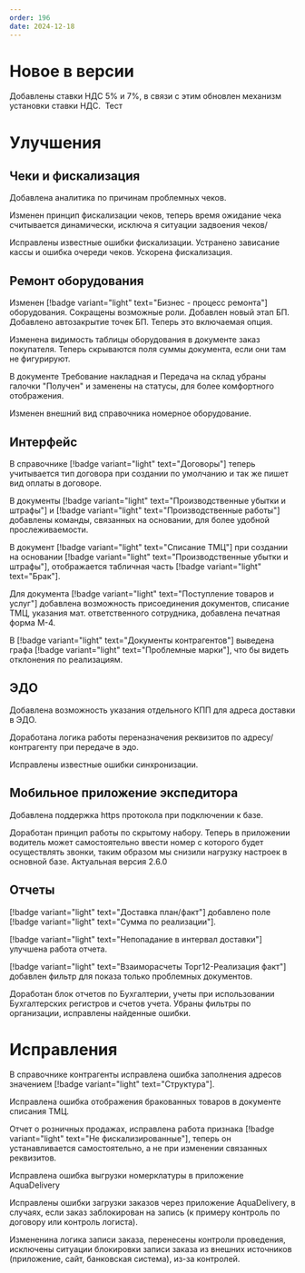 ```yaml
---
order: 196
date: 2024-12-18
---
```


# Новое в версии

Добавлены ставки НДС 5% и 7%, в связи с этим обновлен механизм установки ставки НДС. 
Тест
# Улучшения

## Чеки и фискализация

Добавлена аналитика по причинам проблемных чеков.  

Изменен принцип фискализации чеков, теперь время ожидание чека считывается динамически, исключа я ситуации задвоения чеков/

Исправлены известные ошибки фискализации. Устранено зависание кассы и ошибка очереди чеков. Ускорена фискализация. 

## Ремонт оборудования

Изменен [!badge variant="light" text="Бизнес - процесс ремонта"] оборудования. Сокращены возможные роли. Добавлен новый этап БП. Добавлено автозакрытие точек БП. Теперь это включаемая опция.

Изменена видимость таблицы оборудования в документе заказ покупателя. Теперь скрываются поля суммы документа, если они там не фигурируют. 

В документе Требование накладная и Передача на склад убраны галочки "Получен" и заменены на статусы, для более комфортного отображения. 

Изменен внешний вид справочника номерное оборудование. 

## Интерфейс

В справочнике [!badge variant="light" text="Договоры"] теперь учитывается тип договора при создании по умолчанию и так же пишет вид оплаты в договоре.

В документы [!badge variant="light" text="Производственные убытки и штрафы"] и [!badge variant="light" text="Производственные работы"] добавлены команды, связанных на основании, для более удобной прослеживаемости. 

В документ [!badge variant="light" text="Списание ТМЦ"] при создании на основании [!badge variant="light" text="Производственные убытки и штрафы"], отображается табличная часть [!badge variant="light" text="Брак"].

Для документа [!badge variant="light" text="Поступление товаров и услуг"] добавлена возможность присоединения документов, списание ТМЦ, указания мат. ответственного сотрудника, добавлена печатная форма М-4.

В [!badge variant="light" text="Документы контрагентов"] выведена графа [!badge variant="light" text="Проблемные марки"], что бы видеть отклонения по реализациям.

## ЭДО

Добавлена возможность указания отдельного КПП для адреса доставки в ЭДО.

Доработана логика работы переназначения реквизитов по адресу/контрагенту при передаче в эдо.

Исправлены известные ошибки синхронизации.


## Мобильное приложение экспедитора

Добавлена поддержка https протокола при подключении к базе. 

Доработан принцип работы по скрытому набору. Теперь в приложении водитель может самостоятельно ввести номер с которого будет осуществлять звонки, таким образом мы снизили нагрузку настроек в основной базе.
Актуальная версия 2.6.0

## Отчеты

[!badge variant="light" text="Доставка план/факт"] добавлено поле [!badge variant="light" text="Сумма по реализации"].

[!badge variant="light" text="Непопадание в интервал доставки"] улучшена работа отчета.

[!badge variant="light" text="Взаиморасчеты Торг12-Реализация факт"] добавлен фильтр для показа только проблемных документов.

Доработан блок отчетов по Бухгалтерии, учеты при использовании Бухгалтерских регистров и счетов учета. Убраны фильтры по организации, исправлены найденные ошибки.


# Исправления

В справочнике контрагенты исправлена ошибка заполнения адресов значением [!badge variant="light" text="Структура"].

Исправлена ошибка отображения бракованных товаров в документе списания ТМЦ.

Отчет о розничных продажах, исправлена работа признака [!badge variant="light" text="Не фискализированные"], теперь он устанавливается самостоятельно, а не при изменении связанных реквизитов.

Исправлена ошибка выгрузки номерклатуры в приложение AquaDelivery

Исправлены ошибки загрузки заказов через приложение AquaDelivery, в случаях, если заказ заблокирован на запись (к примеру контроль по договору или контроль логиста).

Измененина логика записи заказа, перенесены контроли проведения, исключены ситуации блокировки записи заказа из внешних источников (приложение, сайт, банковская система), из-за контролей. 
